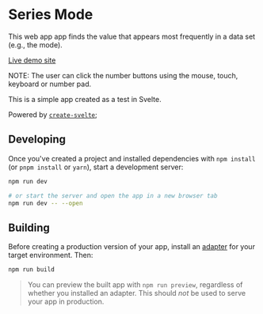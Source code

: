 # Series Mode

This web app app finds the value that appears most frequently in a data set (e.g., the mode).

[Live demo site](https://series-mode.s3.amazonaws.com/index.html)

NOTE: The user can click the number buttons using the mouse, touch, keyboard or number pad.

This is a simple app created as a test in Svelte.

Powered by [`create-svelte`](https://github.com/sveltejs/kit/tree/master/packages/create-svelte);

## Developing

Once you've created a project and installed dependencies with `npm install` (or `pnpm install` or `yarn`), start a development server:

```bash
npm run dev

# or start the server and open the app in a new browser tab
npm run dev -- --open
```

## Building

Before creating a production version of your app, install an [adapter](https://kit.svelte.dev/docs#adapters) for your target environment. Then:

```bash
npm run build
```

> You can preview the built app with `npm run preview`, regardless of whether you installed an adapter. This should _not_ be used to serve your app in production.
